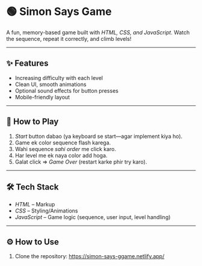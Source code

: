 # 🟢 Simon Says Game

A fun, memory-based game built with *HTML, CSS, and JavaScript*. Watch the sequence, repeat it correctly, and climb levels!

---

## ✨ Features

- Increasing difficulty with each level  
- Clean UI, smooth animations  
- Optional sound effects for button presses  
- Mobile-friendly layout

---

## 🧩 How to Play

1. *Start* button dabao (ya keyboard se start—agar implement kiya ho).  
2. Game ek color sequence flash karega.  
3. Wahi sequence *sahi order* me click karo.  
4. Har level me ek naya color add hoga.  
5. Galat click ⇒ *Game Over* (restart karke phir try karo).

---

## 🛠 Tech Stack

- *HTML* – Markup  
- *CSS* – Styling/Animations  
- *JavaScript* – Game logic (sequence, user input, level handling)

---

## ⚙ How to Use

1. Clone the repository:
  https://simon-says-ggame.netlify.app/
